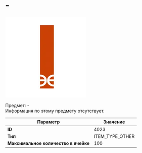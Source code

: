 # -

![Item Image](../img/4023.webp?raw=true)

Предмет: -<br>Информация по этому предмету отсутствует.


| Параметр | Значение |
|----------|----------|
| **ID** | 4023 |
| **Тип** | ITEM_TYPE_OTHER |
| **Максимальное количество в ячейке** | 100 |


